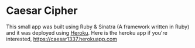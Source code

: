 # Caesar Cipher

This small app was built using Ruby & Sinatra (A framework written in Ruby) and it was deployed using [Heroku](https://www.heroku.com).
Here is the heroku app if you're interested, https://caesar1337.herokuapp.com
